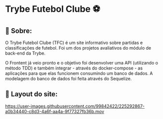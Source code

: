 # Trybe Futebol Clube	:soccer:

## :round_pushpin: Sobre: 

O  Trybe Futebol Clube (TFC) é um site informativo sobre partidas e classificações de futebol. Foi um dos projetos avaliativos do módulo de back-end da Trybe.

O Frontent já veio pronto e o objetivo foi desenvolver uma API (utilizando o método TDD) e também integrar - através do docker-compose - as aplicações para que elas funcionem consumindo um banco de dados. A modelagem do banco de dados foi feita através do Sequelize. 

## :round_pushpin: Layout do site: 

https://user-images.githubusercontent.com/99842422/225292867-a0b34440-c8d3-4a6f-aa4a-9f77327fb36b.mov


